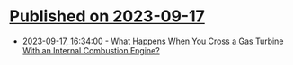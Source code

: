 # [Published on 2023-09-17](index.md)

* [2023-09-17, 16:34:00](https://tech.slashdot.org/story/23/09/17/0426252/what-happens-when-you-cross-a-gas-turbine-with-an-internal-combustion-engine?utm_source=rss1.0mainlinkanon&utm_medium=feed) - [What Happens When You Cross a Gas Turbine With an Internal Combustion Engine?](https://tech.slashdot.org/story/23/09/17/0426252/what-happens-when-you-cross-a-gas-turbine-with-an-internal-combustion-engine?utm_source=rss1.0mainlinkanon&utm_medium=feed)
